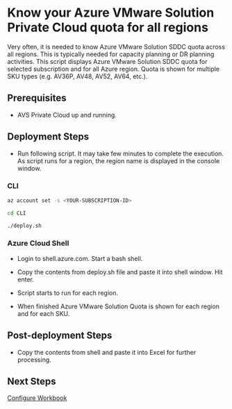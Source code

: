 # Know your Azure VMware Solution Private Cloud quota for all regions

Very often, it is needed to know Azure VMware Solution SDDC quota across all regions. This is typically needed for capacity planning or DR planning activities. This script displays Azure VMware Solution SDDC quota for selected subscription and for all Azure region. Quota is shown for multiple SKU types (e.g. AV36P, AV48, AV52, AV64, etc.).

## Prerequisites

* AVS Private Cloud up and running.

## Deployment Steps

* Run following script. It may take few minutes to complete the execution. As script runs for a region, the region name is displayed in the console window.

### CLI

```bash
az account set -s <YOUR-SUBSCRIPTION-ID>

cd CLI

./deploy.sh
```

### Azure Cloud Shell

* Login to shell.azure.com. Start a bash shell.

* Copy the contents from deploy.sh file and paste it into shell window. Hit enter.

* Script starts to run for each region.

* When finished Azure VMware Solution Quota is shown for each region and for each SKU.

## Post-deployment Steps

* Copy the contents from shell and paste it into Excel for further processing.

## Next Steps

[Configure Workbook](../AVS-Workbook/readme.md)
